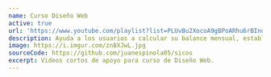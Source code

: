 ```yaml
---
name: Curso Diseño Web
active: true
url: 'https://www.youtube.com/playlist?list=PLUvBu2XocoA9gBPoARhu6rBIndheXSuWn'
description: Ayuda a los usuarios a calcular su balance mensual, establecer un límite de gastos y hacer un seguimiento para control de sus finanzas. También proporciona estadísticas detalladas sobre los gastos, ayudando a identificar áreas donde pueden ahorrar dinero. En resumen, T-finance es una herramienta para cualquier persona que desee mejorar su bienestar financiero.
image: https://i.imgur.com/zn8XJwL.jpg
sourceCode: https://github.com/juanespinola05/sicos
excerpt: Videos cortos de apoyo para curso de Diseño Web.
---
```

